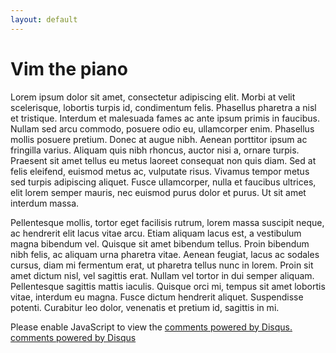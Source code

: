```yaml
---
layout: default
---
```

Vim the piano
=============

Lorem ipsum dolor sit amet, consectetur adipiscing elit. Morbi at velit scelerisque, lobortis turpis id, condimentum felis. Phasellus pharetra a nisl et tristique. Interdum et malesuada fames ac ante ipsum primis in faucibus. Nullam sed arcu commodo, posuere odio eu, ullamcorper enim. Phasellus mollis posuere pretium. Donec at augue nibh. Aenean porttitor ipsum ac fringilla varius. Aliquam quis nibh rhoncus, auctor nisi a, ornare turpis. Praesent sit amet tellus eu metus laoreet consequat non quis diam. Sed at felis eleifend, euismod metus ac, vulputate risus. Vivamus tempor metus sed turpis adipiscing aliquet. Fusce ullamcorper, nulla et faucibus ultrices, elit lorem semper mauris, nec euismod purus dolor et purus. Ut sit amet interdum massa.

Pellentesque mollis, tortor eget facilisis rutrum, lorem massa suscipit neque, ac hendrerit elit lacus vitae arcu. Etiam aliquam lacus est, a vestibulum magna bibendum vel. Quisque sit amet bibendum tellus. Proin bibendum nibh felis, ac aliquam urna pharetra vitae. Aenean feugiat, lacus ac sodales cursus, diam mi fermentum erat, ut pharetra tellus nunc in lorem. Proin sit amet dictum nisl, vel sagittis erat. Nullam vel tortor in dui semper aliquam. Pellentesque sagittis mattis iaculis. Quisque orci mi, tempus sit amet lobortis vitae, interdum eu magna. Fusce dictum hendrerit aliquet. Suspendisse potenti. Curabitur leo dolor, venenatis et pretium id, sagittis in mi.

<script type="text/javascript">
        /* * * CONFIGURATION VARIABLES: EDIT BEFORE PASTING INTO YOUR WEBPAGE * * */
        var disqus_shortname = 'mollerhoj'; // required: replace example with your forum shortname

        /* * * DON'T EDIT BELOW THIS LINE * * */
        (function() {
            var dsq = document.createElement('script'); dsq.type = 'text/javascript'; dsq.async = true;
            dsq.src = '//' + disqus_shortname + '.disqus.com/embed.js';
            (document.getElementsByTagName('head')[0] || document.getElementsByTagName('body')[0]).appendChild(dsq);
        })();
</script>
<noscript>Please enable JavaScript to view the <a href="http://disqus.com/?ref_noscript">comments powered by Disqus.</a></noscript>
<a href="http://disqus.com" class="dsq-brlink">comments powered by <span class="logo-disqus">Disqus</span></a>

<a href="http://mollerhoj.github.com{{ page.url }}#disqus_thread" data-disqus-identifier="http://mollerhoj.github.io{{ page.url }}"></a>

